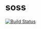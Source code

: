 # soss
[![Build Status](https://travis-ci.org/onoie/soss.svg?branch=master)](https://travis-ci.org/onoie/soss)
